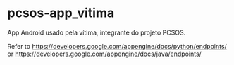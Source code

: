 pcsos-app_vitima
================

App Android usado pela vítima, integrante do projeto PCSOS.

Refer to
https://developers.google.com/appengine/docs/python/endpoints/
or
https://developers.google.com/appengine/docs/java/endpoints/

